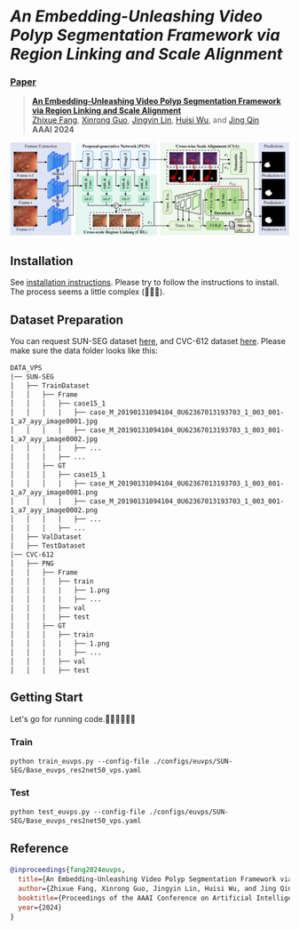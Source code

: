 #  _An Embedding-Unleashing Video Polyp Segmentation Framework via Region Linking and Scale Alignment_
<!-- Official implementation of AAAI-24 paper: An Embedding-Unleashing Video Polyp Segmentation Framework via Region Linking and Scale Alignment. -->
### [Paper]()
> [**An Embedding-Unleashing Video Polyp Segmentation Framework via Region Linking and Scale Alignment**]()         
> [Zhixue Fang](), [Xinrong Guo](), [Jingyin Lin](), [Huisi Wu](), and [Jing Qin]() \
> **AAAI 2024**

![block images](figures/overview.jpg)

## Installation
See [installation instructions](INSTALL.md). Please try to follow the instructions to install. The process seems a little complex (🤡🤡🤡). 

## Dataset Preparation
You can request SUN-SEG dataset [here](https://github.com/GewelsJI/VPS.git), and CVC-612 dataset [here](https://polyp.grand-challenge.org/CVCClinicDB/).
Please make sure the data folder looks like this:
```
DATA_VPS
|── SUN-SEG
│   ├── TrainDataset
│   │   ├── Frame
│   │   │   ├── case15_1
│   │   │   |   ├── case_M_20190131094104_0U62367013193703_1_003_001-1_a7_ayy_image0001.jpg
│   │   │   |   ├── case_M_20190131094104_0U62367013193703_1_003_001-1_a7_ayy_image0002.jpg
│   │   │   |   ├── ...
│   │   │   ├── ...
│   │   ├── GT
│   │   │   ├── case15_1
│   │   │   |   ├── case_M_20190131094104_0U62367013193703_1_003_001-1_a7_ayy_image0001.png
│   │   │   |   ├── case_M_20190131094104_0U62367013193703_1_003_001-1_a7_ayy_image0002.png
│   │   │   |   ├── ...
│   │   │   ├── ...
│   ├── ValDataset
│   ├── TestDataset
|── CVC-612
│   ├── PNG
│   │   ├── Frame
│   │   │   ├── train
│   │   │   |   ├── 1.png
│   │   │   |   ├── ...
│   │   │   ├── val
│   │   │   ├── test
│   │   ├── GT
│   │   │   ├── train
│   │   │   |   ├── 1.png
│   │   │   |   ├── ...
│   │   │   ├── val
│   │   │   ├── test
```

## Getting Start
Let's go for running code.🏃‍♀️🏃‍♀️🏃‍♀️

### Train
```commandline
python train_euvps.py --config-file ./configs/euvps/SUN-SEG/Base_euvps_res2net50_vps.yaml
```

### Test
```commandline
python test_euvps.py --config-file ./configs/euvps/SUN-SEG/Base_euvps_res2net50_vps.yaml
```

## Reference
```bibtex
@inproceedings{fang2024euvps,
  title={An Embedding-Unleashing Video Polyp Segmentation Framework via Region Linking and Scale Alignment},
  author={Zhixue Fang, Xinrong Guo, Jingyin Lin, Huisi Wu, and Jing Qin},
  booktitle={Proceedings of the AAAI Conference on Artificial Intelligence},
  year={2024}
}
```

